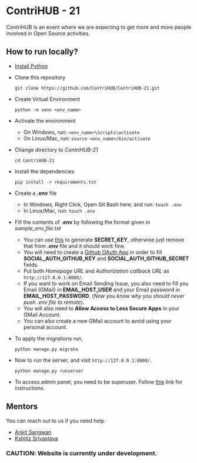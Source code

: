 # ContriHUB - 21

ContriHUB is an event where we are expecting to get more and more people involved in Open Source activities.


## How to run locally?
* [Install Python](https://www.wikihow.com/Install-Python)
* Clone this repository
    ```
    git clone https://github.com/ContriHUB/ContriHUB-21.git
    ```
* Create Virtual Environment
    ```
    python -m venv <env_name>
    ```
* Activate the environment
    * On Windows, run: `<env_name>\Scripts\activate`
    * On Linux/Mac, run: `source <env_name>/bin/activate`    
* Change directory to *ContriHUB-21*
    ```
    cd ContriHUB-21
    ```
* Install the dependencies
    ```
    pip install -r requirements.txt
    ```

* Create a **.env** file
    * In Windows, Right Click, Open Git Bash here, and run: `touch .env`
    * In Linux/Mac, run: `touch .env`
* Fill the contents of **.env** by following the format given in *sample_env_file.txt*
    * You can use [this](https://stackoverflow.com/a/16630719/11671368) to generate **SECRET_KEY**, otherwise just remove that from **.env** file and it should work fine.
    * You will need to create a [Github OAuth App](https://docs.github.com/en/developers/apps/building-oauth-apps/creating-an-oauth-app) in order to fill **SOCIAL_AUTH_GITHUB_KEY** and **SOCIAL_AUTH_GITHUB_SECRET** fields.
    * Put both *Homepage URL* and *Authorization callback URL* as `http://127.0.0.1:8000/`.
    * If you want to work on Email Sending Issue, you also need to fill you Email (GMail) in **EMAIL_HOST_USER** and your Email password in **EMAIL_HOST_PASSWORD**. (*Now you know why you should never push .env file to remote*).
    * You will also need to **Allow Access to Less Secure Apps** in your GMail Account.
    * You can also create a new GMail account to avoid using your personal account.
* To apply the migrations run,
    ```
    python manage.py migrate
    ```
* Now to run the server, and visit `http://127.0.0.1:8000/`.
    ```
    python manage.py runserver
    ```
* To access admin panel, you need to be superuser. Follow [this](https://www.geeksforgeeks.org/how-to-create-superuser-in-django/) link for instructions.

## Mentors
You can reach out to us if you need help.
* [Ankit Sangwan](https://contrihub21.herokuapp.com/profile/user/ankitsangwan1999/)
* [Kshitiz Srivastava](https://contrihub21.herokuapp.com/profile/user/pirateksh/)

### CAUTION: Website is currently under development.